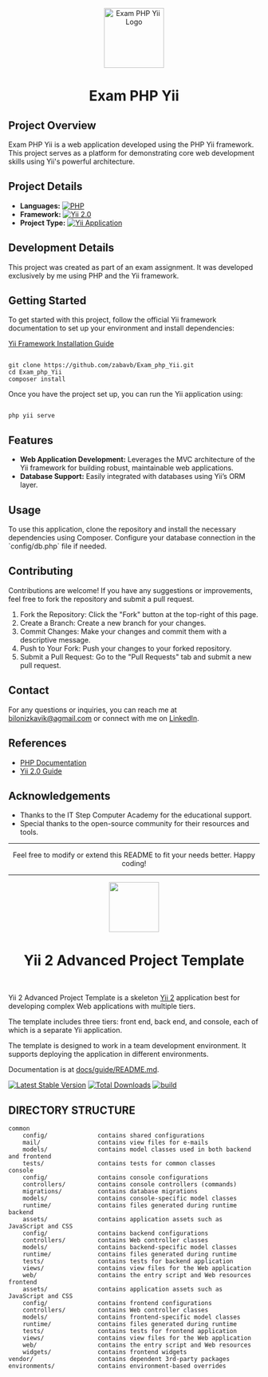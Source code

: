 <p align="center">
  <img src="https://img.icons8.com/external-those-icons-flat-those-icons/100/external-PHP-programming-and-development-those-icons-flat-those-icons.png" alt="Exam PHP Yii Logo" width="120" height="120">
</p>

<h1 align="center">Exam PHP Yii</h1>

<h2>Project Overview</h2>
<p>Exam PHP Yii is a web application developed using the PHP Yii framework. This project serves as a platform for demonstrating core web development skills using Yii's powerful architecture.</p>

<h2>Project Details</h2>
<ul>
  <li><strong>Languages:</strong> 
    <a href="https://www.php.net/" target="_blank">
      <img src="https://img.shields.io/badge/PHP-777BB4?style=flat&logo=php&logoColor=white" alt="PHP">
    </a>
  </li>
  <li><strong>Framework:</strong> 
    <a href="https://www.yiiframework.com/" target="_blank">
      <img src="https://img.shields.io/badge/Yii%202.0-FF6000?style=flat&logo=yii&logoColor=white" alt="Yii 2.0">
    </a>
  </li>
  <li><strong>Project Type:</strong> 
    <a href="https://www.yiiframework.com/doc/guide/2.0/en/start-installation" target="_blank">
      <img src="https://img.shields.io/badge/Yii%20Application-FF6000?style=flat&logo=yii&logoColor=white" alt="Yii Application">
    </a>
  </li>
</ul>

<h2>Development Details</h2>
<p>This project was created as part of an exam assignment. It was developed exclusively by me using PHP and the Yii framework.</p>

<h2>Getting Started</h2>
<p>To get started with this project, follow the official Yii framework documentation to set up your environment and install dependencies:</p>
<a href="https://www.yiiframework.com/doc/guide/2.0/en/start-installation" target="_blank">Yii Framework Installation Guide</a>

<pre><code>
git clone https://github.com/zabavb/Exam_php_Yii.git
cd Exam_php_Yii
composer install
</code></pre>

<p>Once you have the project set up, you can run the Yii application using:</p>
<pre><code>
php yii serve
</code></pre>

<h2>Features</h2>
<ul>
  <li><strong>Web Application Development:</strong> Leverages the MVC architecture of the Yii framework for building robust, maintainable web applications.</li>
  <li><strong>Database Support:</strong> Easily integrated with databases using Yii’s ORM layer.</li>
</ul>

<h2>Usage</h2>
<p>To use this application, clone the repository and install the necessary dependencies using Composer. Configure your database connection in the `config/db.php` file if needed.</p>

<h2>Contributing</h2>
<p>Contributions are welcome! If you have any suggestions or improvements, feel free to fork the repository and submit a pull request.</p>
<ol>
  <li>Fork the Repository: Click the "Fork" button at the top-right of this page.</li>
  <li>Create a Branch: Create a new branch for your changes.</li>
  <li>Commit Changes: Make your changes and commit them with a descriptive message.</li>
  <li>Push to Your Fork: Push your changes to your forked repository.</li>
  <li>Submit a Pull Request: Go to the "Pull Requests" tab and submit a new pull request.</li>
</ol>

<h2>Contact</h2>
<p>For any questions or inquiries, you can reach me at <a href="mailto:bilonizkavik@agmail.com">bilonizkavik@agmail.com</a> or connect with me on <a href="https://www.linkedin.com/in/viktor-bilonizhka" target="_blank">LinkedIn</a>.</p>

<h2>References</h2>
<ul>
  <li><a href="https://www.php.net/docs.php" target="_blank">PHP Documentation</a></li>
  <li><a href="https://www.yiiframework.com/doc/guide/2.0/en" target="_blank">Yii 2.0 Guide</a></li>
</ul>

<h2>Acknowledgements</h2>
<ul>
  <li>Thanks to the IT Step Computer Academy for the educational support.</li>
  <li>Special thanks to the open-source community for their resources and tools.</li>
</ul>

<hr>

<p align="center">Feel free to modify or extend this README to fit your needs better. Happy coding!</p>

<hr>

<p align="center">
    <a href="https://github.com/yiisoft" target="_blank">
        <img src="https://avatars0.githubusercontent.com/u/993323" height="100px">
    </a>
    <h1 align="center">Yii 2 Advanced Project Template</h1>
    <br>
</p>

Yii 2 Advanced Project Template is a skeleton [Yii 2](https://www.yiiframework.com/) application best for
developing complex Web applications with multiple tiers.

The template includes three tiers: front end, back end, and console, each of which
is a separate Yii application.

The template is designed to work in a team development environment. It supports
deploying the application in different environments.

Documentation is at [docs/guide/README.md](docs/guide/README.md).

[![Latest Stable Version](https://img.shields.io/packagist/v/yiisoft/yii2-app-advanced.svg)](https://packagist.org/packages/yiisoft/yii2-app-advanced)
[![Total Downloads](https://img.shields.io/packagist/dt/yiisoft/yii2-app-advanced.svg)](https://packagist.org/packages/yiisoft/yii2-app-advanced)
[![build](https://github.com/yiisoft/yii2-app-advanced/workflows/build/badge.svg)](https://github.com/yiisoft/yii2-app-advanced/actions?query=workflow%3Abuild)

DIRECTORY STRUCTURE
-------------------

```
common
    config/              contains shared configurations
    mail/                contains view files for e-mails
    models/              contains model classes used in both backend and frontend
    tests/               contains tests for common classes    
console
    config/              contains console configurations
    controllers/         contains console controllers (commands)
    migrations/          contains database migrations
    models/              contains console-specific model classes
    runtime/             contains files generated during runtime
backend
    assets/              contains application assets such as JavaScript and CSS
    config/              contains backend configurations
    controllers/         contains Web controller classes
    models/              contains backend-specific model classes
    runtime/             contains files generated during runtime
    tests/               contains tests for backend application    
    views/               contains view files for the Web application
    web/                 contains the entry script and Web resources
frontend
    assets/              contains application assets such as JavaScript and CSS
    config/              contains frontend configurations
    controllers/         contains Web controller classes
    models/              contains frontend-specific model classes
    runtime/             contains files generated during runtime
    tests/               contains tests for frontend application
    views/               contains view files for the Web application
    web/                 contains the entry script and Web resources
    widgets/             contains frontend widgets
vendor/                  contains dependent 3rd-party packages
environments/            contains environment-based overrides
```
